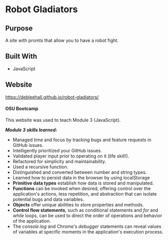 # Robot Gladiators

## Purpose
A site with promts that allow you to have a robot fight.

## Built With
* JavaScript

## Website
https://debleehall.github.io/robot-gladiators/

#### OSU Bootcamp
This website was used to teach Module 3 (JavaScript). 

***Module 3 skills learned:***
* Managed time and focus by tracking bugs and feature requests in GitHub issues.
* Intelligently prioritized your GitHub issues.
* Validated player input prior to operating on it (life skill!).
* Refactored for simplicity and maintainability.
* Used a recursive function.
* Distinguished and converted between number and string types.
* Learned how to persist data in the browser by using localStorage
* **Primitive data types** establish how data is stored and manipulated.
* **Functions** can be invoked when desired, offering control over the application's actions, less repetition, and abstraction that can isolate potential bugs and data variables.
* **Objects** offer unique abilities to store properties and methods.
* **Control flow statements**, such as conditional statements and *for* and *while* loops, can be used to direct the order of operations and behavior of the application.
* The *console.log* and Chrome's *debugger* statements can reveal values of variables at specific moments in the application's execution process.
